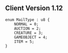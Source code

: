 ## Client Version 1.12

```rust,ignore
enum MailType : u8 {
    NORMAL = 0;    
    AUCTION = 2;    
    CREATURE = 3;    
    GAMEOBJECT = 4;    
    ITEM = 5;    
}

```
